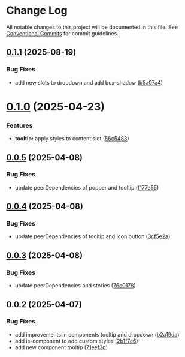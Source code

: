 # Change Log

All notable changes to this project will be documented in this file.
See [Conventional Commits](https://conventionalcommits.org) for commit guidelines.

## [0.1.1](https://github.com/Flash-Global66/global-design-system/compare/@flash-global66/g-tooltip@0.1.0...@flash-global66/g-tooltip@0.1.1) (2025-08-19)


### Bug Fixes

* add new slots to dropdown and add box-shadow ([b5a07a4](https://github.com/Flash-Global66/global-design-system/commit/b5a07a4bb8b289eedb3ff01744787af7b43050fe))





# [0.1.0](https://github.com/Flash-Global66/global-design-system/compare/@flash-global66/g-tooltip@0.0.5...@flash-global66/g-tooltip@0.1.0) (2025-04-23)


### Features

* **tooltip:** apply styles to content slot ([56c5483](https://github.com/Flash-Global66/global-design-system/commit/56c5483a3a67d34b33cdf480aa5d02c686e8a573))





## [0.0.5](https://github.com/Flash-Global66/global-design-system/compare/@flash-global66/g-tooltip@0.0.4...@flash-global66/g-tooltip@0.0.5) (2025-04-08)


### Bug Fixes

* update peerDependencies of popper and tooltip ([f177e55](https://github.com/Flash-Global66/global-design-system/commit/f177e55c9ed5c9e1e37a2ffaaa307724775e8603))





## [0.0.4](https://github.com/Flash-Global66/global-design-system/compare/@flash-global66/g-tooltip@0.0.3...@flash-global66/g-tooltip@0.0.4) (2025-04-08)


### Bug Fixes

* update peerDependencies of tooltip and icon button ([3cf5e2a](https://github.com/Flash-Global66/global-design-system/commit/3cf5e2aecb498daea18bceeddc059186a972a4f5))





## [0.0.3](https://github.com/Flash-Global66/global-design-system/compare/@flash-global66/g-tooltip@0.0.2...@flash-global66/g-tooltip@0.0.3) (2025-04-08)


### Bug Fixes

* update peerDependencies and stories ([76c0178](https://github.com/Flash-Global66/global-design-system/commit/76c0178ac1561a1b658f32256df61152c5a8dda7))





## 0.0.2 (2025-04-07)


### Bug Fixes

* add improvements in components tooltip and dropdown ([b2a19da](https://github.com/Flash-Global66/global-design-system/commit/b2a19dae828782f9dc4d1a56fbb02888d1354d85))
* add is-component to add custom styles ([2b1f7e6](https://github.com/Flash-Global66/global-design-system/commit/2b1f7e6da13916e3db1bb4bcf03c8fed1cce4ace))
* add new component tooltip ([71eef3d](https://github.com/Flash-Global66/global-design-system/commit/71eef3d44a7de1a2c52f8e6baddbdf9c8f189d2b))

